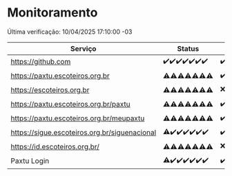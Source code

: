 # Monitoramento

Última verificação: 10/04/2025 17:10:00 -03

|Serviço|Status|Últimas 24h|
|---|---|---|
|https://github.com|<span title="2025-04-03: OK=23">✔️</span><span title="2025-04-04: OK=23">✔️</span><span title="2025-04-05: OK=23">✔️</span><span title="2025-04-06: OK=23">✔️</span><span title="2025-04-07: OK=23">✔️</span><span title="2025-04-08: OK=23">✔️</span><span title="2025-04-09: OK=19">✔️</span>|<span title="09/04/2025 17:10:00 -03 : 200">✔️</span><span title="09/04/2025 18:07:00 -03 : 200">✔️</span><span title="09/04/2025 19:08:00 -03 : 200">✔️</span><span title="09/04/2025 20:08:00 -03 : 200">✔️</span><span title="09/04/2025 21:43:00 -03 : 200">✔️</span><span title="09/04/2025 23:19:00 -03 : 200">✔️</span><span title="10/04/2025 00:26:00 -03 : 200">✔️</span><span title="10/04/2025 01:11:00 -03 : 200">✔️</span><span title="10/04/2025 02:09:00 -03 : 200">✔️</span><span title="10/04/2025 03:13:00 -03 : 200">✔️</span><span title="10/04/2025 04:09:00 -03 : 200">✔️</span><span title="10/04/2025 05:12:00 -03 : 200">✔️</span><span title="10/04/2025 06:09:00 -03 : 200">✔️</span><span title="10/04/2025 07:10:00 -03 : 200">✔️</span><span title="10/04/2025 08:07:00 -03 : 200">✔️</span><span title="10/04/2025 09:17:00 -03 : 200">✔️</span><span title="10/04/2025 10:20:00 -03 : 200">✔️</span><span title="10/04/2025 11:09:00 -03 : 200">✔️</span><span title="10/04/2025 12:10:00 -03 : 200">✔️</span><span title="10/04/2025 13:11:00 -03 : 200">✔️</span><span title="10/04/2025 14:08:00 -03 : 200">✔️</span><span title="10/04/2025 15:12:00 -03 : 200">✔️</span><span title="10/04/2025 16:07:00 -03 : 200">✔️</span><span title="10/04/2025 17:10:00 -03 : 200">✔️</span>|
|https://paxtu.escoteiros.org.br|<span title="2025-04-03: OK=10, Falhas=13">⚠️</span><span title="2025-04-04: OK=11, Falhas=12">⚠️</span><span title="2025-04-05: OK=12, Falhas=11">⚠️</span><span title="2025-04-06: OK=11, Falhas=12">⚠️</span><span title="2025-04-07: OK=13, Falhas=10">⚠️</span><span title="2025-04-08: OK=13, Falhas=10">⚠️</span><span title="2025-04-09: OK=14, Falhas=5">⚠️</span>|<span title="09/04/2025 17:10:00 -03 : 200">✔️</span><span title="09/04/2025 18:07:00 -03 : 403">❌</span><span title="09/04/2025 19:08:00 -03 : 403">❌</span><span title="09/04/2025 20:08:00 -03 : 403">❌</span><span title="09/04/2025 21:43:00 -03 : 403">❌</span><span title="09/04/2025 23:19:00 -03 : 200">✔️</span><span title="10/04/2025 00:26:00 -03 : 200">✔️</span><span title="10/04/2025 01:11:00 -03 : 403">❌</span><span title="10/04/2025 02:09:00 -03 : 200">✔️</span><span title="10/04/2025 03:13:00 -03 : 403">❌</span><span title="10/04/2025 04:09:00 -03 : 200">✔️</span><span title="10/04/2025 05:12:00 -03 : 403">❌</span><span title="10/04/2025 06:09:00 -03 : 200">✔️</span><span title="10/04/2025 07:10:00 -03 : 200">✔️</span><span title="10/04/2025 08:07:00 -03 : 200">✔️</span><span title="10/04/2025 09:17:00 -03 : 200">✔️</span><span title="10/04/2025 10:20:00 -03 : 200">✔️</span><span title="10/04/2025 11:09:00 -03 : 200">✔️</span><span title="10/04/2025 12:10:00 -03 : 200">✔️</span><span title="10/04/2025 13:11:00 -03 : 200">✔️</span><span title="10/04/2025 14:08:00 -03 : 200">✔️</span><span title="10/04/2025 15:12:00 -03 : 200">✔️</span><span title="10/04/2025 16:07:00 -03 : 200">✔️</span><span title="10/04/2025 17:10:00 -03 : 200">✔️</span>|
|https://escoteiros.org.br|<span title="2025-04-03: OK=5, Falhas=18">⚠️</span><span title="2025-04-04: OK=8, Falhas=15">⚠️</span><span title="2025-04-05: OK=1, Falhas=22">⚠️</span><span title="2025-04-06: OK=1, Falhas=22">⚠️</span><span title="2025-04-07: OK=1, Falhas=22">⚠️</span><span title="2025-04-08: OK=4, Falhas=19">⚠️</span><span title="2025-04-09: OK=5, Falhas=14">⚠️</span>|<span title="09/04/2025 17:10:00 -03 : 403">❌</span><span title="09/04/2025 18:07:00 -03 : 403">❌</span><span title="09/04/2025 19:08:00 -03 : 200">✔️</span><span title="09/04/2025 20:08:00 -03 : 403">❌</span><span title="09/04/2025 21:43:00 -03 : 403">❌</span><span title="09/04/2025 23:19:00 -03 : 403">❌</span><span title="10/04/2025 00:26:00 -03 : 403">❌</span><span title="10/04/2025 01:11:00 -03 : 403">❌</span><span title="10/04/2025 02:09:00 -03 : 200">✔️</span><span title="10/04/2025 03:13:00 -03 : 403">❌</span><span title="10/04/2025 04:09:00 -03 : 403">❌</span><span title="10/04/2025 05:12:00 -03 : 403">❌</span><span title="10/04/2025 06:09:00 -03 : 200">✔️</span><span title="10/04/2025 07:10:00 -03 : 200">✔️</span><span title="10/04/2025 08:07:00 -03 : 403">❌</span><span title="10/04/2025 09:17:00 -03 : 200">✔️</span><span title="10/04/2025 10:20:00 -03 : 200">✔️</span><span title="10/04/2025 11:09:00 -03 : 200">✔️</span><span title="10/04/2025 12:10:00 -03 : 200">✔️</span><span title="10/04/2025 13:11:00 -03 : 200">✔️</span><span title="10/04/2025 14:08:00 -03 : 200">✔️</span><span title="10/04/2025 15:12:00 -03 : 200">✔️</span><span title="10/04/2025 16:07:00 -03 : 200">✔️</span><span title="10/04/2025 17:10:00 -03 : 200">✔️</span>|
|https://paxtu.escoteiros.org.br/paxtu|<span title="2025-04-03: OK=9, Falhas=14">⚠️</span><span title="2025-04-04: OK=5, Falhas=18">⚠️</span><span title="2025-04-05: OK=4, Falhas=19">⚠️</span><span title="2025-04-06: OK=3, Falhas=20">⚠️</span><span title="2025-04-07: OK=7, Falhas=16">⚠️</span><span title="2025-04-08: OK=6, Falhas=17">⚠️</span><span title="2025-04-09: OK=4, Falhas=15">⚠️</span>|<span title="09/04/2025 17:10:00 -03 : 200">✔️</span><span title="09/04/2025 18:07:00 -03 : 403">❌</span><span title="09/04/2025 19:08:00 -03 : 200">✔️</span><span title="09/04/2025 20:08:00 -03 : 403">❌</span><span title="09/04/2025 21:43:00 -03 : 200">✔️</span><span title="09/04/2025 23:19:00 -03 : 403">❌</span><span title="10/04/2025 00:26:00 -03 : 200">✔️</span><span title="10/04/2025 01:11:00 -03 : 200">✔️</span><span title="10/04/2025 02:09:00 -03 : 403">❌</span><span title="10/04/2025 03:13:00 -03 : 403">❌</span><span title="10/04/2025 04:09:00 -03 : 403">❌</span><span title="10/04/2025 05:12:00 -03 : 403">❌</span><span title="10/04/2025 06:10:00 -03 : 200">✔️</span><span title="10/04/2025 07:10:00 -03 : 200">✔️</span><span title="10/04/2025 08:07:00 -03 : 200">✔️</span><span title="10/04/2025 09:17:00 -03 : 200">✔️</span><span title="10/04/2025 10:20:00 -03 : 200">✔️</span><span title="10/04/2025 11:09:00 -03 : 200">✔️</span><span title="10/04/2025 12:10:00 -03 : 200">✔️</span><span title="10/04/2025 13:11:00 -03 : 200">✔️</span><span title="10/04/2025 14:08:00 -03 : 200">✔️</span><span title="10/04/2025 15:12:00 -03 : 200">✔️</span><span title="10/04/2025 16:07:00 -03 : 200">✔️</span><span title="10/04/2025 17:10:00 -03 : 200">✔️</span>|
|https://paxtu.escoteiros.org.br/meupaxtu|<span title="2025-04-03: OK=6, Falhas=17">⚠️</span><span title="2025-04-04: OK=4, Falhas=19">⚠️</span><span title="2025-04-05: OK=7, Falhas=16">⚠️</span><span title="2025-04-06: OK=4, Falhas=19">⚠️</span><span title="2025-04-07: OK=11, Falhas=12">⚠️</span><span title="2025-04-08: OK=9, Falhas=14">⚠️</span><span title="2025-04-09: OK=5, Falhas=14">⚠️</span>|<span title="09/04/2025 17:10:00 -03 : 200">✔️</span><span title="09/04/2025 18:07:00 -03 : 200">✔️</span><span title="09/04/2025 19:08:00 -03 : 403">❌</span><span title="09/04/2025 20:08:00 -03 : 403">❌</span><span title="09/04/2025 21:43:00 -03 : 403">❌</span><span title="09/04/2025 23:19:00 -03 : 403">❌</span><span title="10/04/2025 00:26:00 -03 : 403">❌</span><span title="10/04/2025 01:11:00 -03 : 200">✔️</span><span title="10/04/2025 02:09:00 -03 : 403">❌</span><span title="10/04/2025 03:13:00 -03 : 403">❌</span><span title="10/04/2025 04:09:00 -03 : 403">❌</span><span title="10/04/2025 05:12:00 -03 : 403">❌</span><span title="10/04/2025 06:10:00 -03 : 200">✔️</span><span title="10/04/2025 07:10:00 -03 : 200">✔️</span><span title="10/04/2025 08:07:00 -03 : 403">❌</span><span title="10/04/2025 09:17:00 -03 : 200">✔️</span><span title="10/04/2025 10:20:00 -03 : 200">✔️</span><span title="10/04/2025 11:09:00 -03 : 200">✔️</span><span title="10/04/2025 12:10:00 -03 : 200">✔️</span><span title="10/04/2025 13:11:00 -03 : 200">✔️</span><span title="10/04/2025 14:08:00 -03 : 200">✔️</span><span title="10/04/2025 15:12:00 -03 : 200">✔️</span><span title="10/04/2025 16:07:00 -03 : 200">✔️</span><span title="10/04/2025 17:10:00 -03 : 200">✔️</span>|
|https://sigue.escoteiros.org.br/siguenacional|<span title="2025-04-03: OK=22, Falhas=1">⚠️</span><span title="2025-04-04: OK=23">✔️</span><span title="2025-04-05: OK=23">✔️</span><span title="2025-04-06: OK=23">✔️</span><span title="2025-04-07: OK=23">✔️</span><span title="2025-04-08: OK=23">✔️</span><span title="2025-04-09: OK=19">✔️</span>|<span title="09/04/2025 17:10:00 -03 : 200">✔️</span><span title="09/04/2025 18:07:00 -03 : 200">✔️</span><span title="09/04/2025 19:08:00 -03 : 200">✔️</span><span title="09/04/2025 20:08:00 -03 : 200">✔️</span><span title="09/04/2025 21:43:00 -03 : 200">✔️</span><span title="09/04/2025 23:19:00 -03 : 200">✔️</span><span title="10/04/2025 00:26:00 -03 : 200">✔️</span><span title="10/04/2025 01:11:00 -03 : 200">✔️</span><span title="10/04/2025 02:09:00 -03 : 200">✔️</span><span title="10/04/2025 03:13:00 -03 : 200">✔️</span><span title="10/04/2025 04:09:00 -03 : 200">✔️</span><span title="10/04/2025 05:12:00 -03 : 200">✔️</span><span title="10/04/2025 06:10:00 -03 : 200">✔️</span><span title="10/04/2025 07:10:00 -03 : 200">✔️</span><span title="10/04/2025 08:07:00 -03 : 200">✔️</span><span title="10/04/2025 09:17:00 -03 : 200">✔️</span><span title="10/04/2025 10:20:00 -03 : 200">✔️</span><span title="10/04/2025 11:09:00 -03 : 200">✔️</span><span title="10/04/2025 12:10:00 -03 : 200">✔️</span><span title="10/04/2025 13:11:00 -03 : 200">✔️</span><span title="10/04/2025 14:08:00 -03 : 200">✔️</span><span title="10/04/2025 15:12:00 -03 : 200">✔️</span><span title="10/04/2025 16:07:00 -03 : 200">✔️</span><span title="10/04/2025 17:10:00 -03 : 200">✔️</span>|
|https://id.escoteiros.org.br/|<span title="2025-04-03: OK=12, Falhas=11">⚠️</span><span title="2025-04-04: OK=10, Falhas=13">⚠️</span><span title="2025-04-05: OK=13, Falhas=10">⚠️</span><span title="2025-04-06: OK=11, Falhas=12">⚠️</span><span title="2025-04-07: OK=12, Falhas=11">⚠️</span><span title="2025-04-08: OK=15, Falhas=8">⚠️</span><span title="2025-04-09: OK=9, Falhas=10">⚠️</span>|<span title="09/04/2025 17:10:00 -03 : 403">❌</span><span title="09/04/2025 18:07:00 -03 : 200">✔️</span><span title="09/04/2025 19:08:00 -03 : 403">❌</span><span title="09/04/2025 20:08:00 -03 : 200">✔️</span><span title="09/04/2025 21:43:00 -03 : 403">❌</span><span title="09/04/2025 23:19:00 -03 : 200">✔️</span><span title="10/04/2025 00:26:00 -03 : 403">❌</span><span title="10/04/2025 01:11:00 -03 : 403">❌</span><span title="10/04/2025 02:09:00 -03 : 403">❌</span><span title="10/04/2025 03:13:00 -03 : 200">✔️</span><span title="10/04/2025 04:09:00 -03 : 200">✔️</span><span title="10/04/2025 05:12:00 -03 : 200">✔️</span><span title="10/04/2025 06:10:00 -03 : 403">❌</span><span title="10/04/2025 07:10:00 -03 : 200">✔️</span><span title="10/04/2025 08:07:00 -03 : 200">✔️</span><span title="10/04/2025 09:17:00 -03 : 200">✔️</span><span title="10/04/2025 10:20:00 -03 : 200">✔️</span><span title="10/04/2025 11:09:00 -03 : 200">✔️</span><span title="10/04/2025 12:10:00 -03 : 200">✔️</span><span title="10/04/2025 13:11:00 -03 : 200">✔️</span><span title="10/04/2025 14:08:00 -03 : 200">✔️</span><span title="10/04/2025 15:12:00 -03 : 200">✔️</span><span title="10/04/2025 16:07:00 -03 : 200">✔️</span><span title="10/04/2025 17:10:00 -03 : 200">✔️</span>|
|Paxtu Login|<span title="2025-04-03: OK=22, Falhas=1">⚠️</span><span title="2025-04-04: OK=23">✔️</span><span title="2025-04-05: OK=23">✔️</span><span title="2025-04-06: OK=23">✔️</span><span title="2025-04-07: OK=23">✔️</span><span title="2025-04-08: OK=23">✔️</span><span title="2025-04-09: OK=19">✔️</span>|<span title="09/04/2025 17:10:00 -03 : 200">✔️</span><span title="09/04/2025 18:07:00 -03 : 200">✔️</span><span title="09/04/2025 19:08:00 -03 : 200">✔️</span><span title="09/04/2025 20:08:00 -03 : 200">✔️</span><span title="09/04/2025 21:43:00 -03 : 200">✔️</span><span title="09/04/2025 23:19:00 -03 : 200">✔️</span><span title="10/04/2025 00:26:00 -03 : 200">✔️</span><span title="10/04/2025 01:11:00 -03 : 200">✔️</span><span title="10/04/2025 02:09:00 -03 : 200">✔️</span><span title="10/04/2025 03:13:00 -03 : 200">✔️</span><span title="10/04/2025 04:09:00 -03 : 200">✔️</span><span title="10/04/2025 05:12:00 -03 : 200">✔️</span><span title="10/04/2025 06:10:00 -03 : 200">✔️</span><span title="10/04/2025 07:10:00 -03 : 200">✔️</span><span title="10/04/2025 08:07:00 -03 : 200">✔️</span><span title="10/04/2025 09:17:00 -03 : 200">✔️</span><span title="10/04/2025 10:20:00 -03 : 200">✔️</span><span title="10/04/2025 11:09:00 -03 : 200">✔️</span><span title="10/04/2025 12:10:00 -03 : 200">✔️</span><span title="10/04/2025 13:11:00 -03 : 200">✔️</span><span title="10/04/2025 14:08:00 -03 : 200">✔️</span><span title="10/04/2025 15:12:00 -03 : 200">✔️</span><span title="10/04/2025 16:07:00 -03 : 200">✔️</span><span title="10/04/2025 17:10:00 -03 : 200">✔️</span>|
